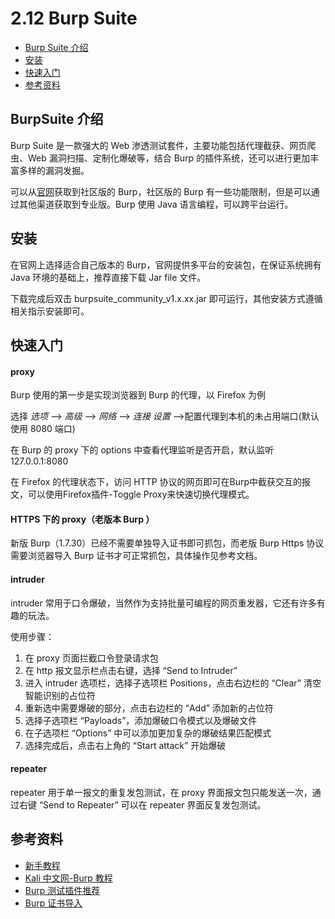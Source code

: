 # 2.12 Burp Suite

- [Burp Suite 介绍](#burpsuite-介绍)
- [安装](#安装)
- [快速入门](#快速入门)
- [参考资料](#参考资料)


## BurpSuite 介绍
Burp Suite 是一款强大的 Web 渗透测试套件，主要功能包括代理截获、网页爬虫、Web 漏洞扫描、定制化爆破等，结合 Burp 的插件系统，还可以进行更加丰富多样的漏洞发掘。

可以从[官网](https://portswigger.net/burp)获取到社区版的 Burp，社区版的 Burp 有一些功能限制，但是可以通过其他渠道获取到专业版。Burp 使用 Java 语言编程，可以跨平台运行。


## 安装
在官网上选择适合自己版本的 Burp，官网提供多平台的安装包，在保证系统拥有 Java 环境的基础上，推荐直接下载 Jar file 文件。

下载完成后双击 burpsuite_community_v1.x.xx.jar 即可运行，其他安装方式遵循相关指示安装即可。


## 快速入门
#### proxy
Burp 使用的第一步是实现浏览器到 Burp 的代理，以 Firefox 为例

选择 *选项* ——> *高级* ——> *网络* ——> *连接 设置* ——>配置代理到本机的未占用端口(默认使用 8080 端口)

在 Burp 的 proxy 下的 options 中查看代理监听是否开启，默认监听 127.0.0.1:8080

在 Firefox 的代理状态下，访问 HTTP 协议的网页即可在Burp中截获交互的报文，可以使用Firefox插件-Toggle Proxy来快速切换代理模式。

#### HTTPS 下的 proxy（老版本 Burp ）
新版 Burp（1.7.30）已经不需要单独导入证书即可抓包，而老版 Burp Https 协议需要浏览器导入 Burp 证书才可正常抓包，具体操作见参考文档。

#### intruder

intruder 常用于口令爆破，当然作为支持批量可编程的网页重发器，它还有许多有趣的玩法。

使用步骤：

1. 在 proxy 页面拦截口令登录请求包
2. 在 http 报文显示栏点击右键，选择 “Send to Intruder”
3. 进入 intruder 选项栏，选择子选项栏 Positions，点击右边栏的 “Clear” 清空智能识别的占位符
4. 重新选中需要爆破的部分，点击右边栏的 “Add” 添加新的占位符
5. 选择子选项栏 “Payloads”，添加爆破口令模式以及爆破文件
6. 在子选项栏 “Options” 中可以添加更加复杂的爆破结果匹配模式
7. 选择完成后，点击右上角的 “Start attack” 开始爆破

#### repeater

repeater 用于单一报文的重复发包测试，在 proxy 界面报文包只能发送一次，通过右键 “Send to Repeater” 可以在 repeater 界面反复发包测试。


## 参考资料
- [新手教程](http://www.freebuf.com/articles/web/100377.html)
- [Kali 中文网-Burp 教程](http://www.kali.org.cn/forum-80-1.html)
- [Burp 测试插件推荐](https://www.waitalone.cn/burpsuite-plugins.html)
- [Burp 证书导入](http://www.keen8.com/post-164.html)
